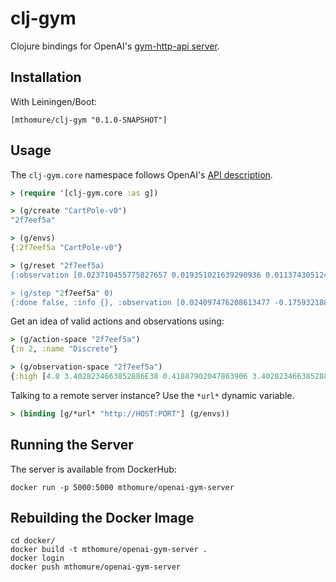 # clj-gym

Clojure bindings for OpenAI's
[gym-http-api server](https://github.com/openai/gym-http-api/).

## Installation

With Leiningen/Boot:

```
[mthomure/clj-gym "0.1.0-SNAPSHOT"]
```

## Usage

The `clj-gym.core` namespace follows OpenAI's
[API description](https://github.com/openai/gym-http-api#api-specification).

``` clojure
> (require '[clj-gym.core :as g])

> (g/create "CartPole-v0")
"2f7eef5a"

> (g/envs)
{:2f7eef5a "CartPole-v0"}

> (g/reset "2f7eef5a)
{:observation [0.023710455775827657 0.019351021639290936 0.011374305124354243 -0.016630857354495036]}

> (g/step "2f7eef5a" 0)
{:done false, :info {}, :observation [0.024097476208613477 -0.1759321880637575 0.011041687977264342 0.2796189824583605], :reward 1.0}
```

Get an idea of valid actions and observations using:

``` clojure
> (g/action-space "2f7eef5a")
{:n 2, :name "Discrete"}

> (g/observation-space "2f7eef5a")
{:high [4.8 3.4028234663852886E38 0.41887902047863906 3.4028234663852886E38], :low [-4.8 -3.4028234663852886E38 -0.41887902047863906 -3.4028234663852886E38], :name "Box", :shape [4]}
```

Talking to a remote server instance? Use the `*url*` dynamic variable.

``` clojure
> (binding [g/*url* "http://HOST:PORT"] (g/envs))
```

## Running the Server

The server is available from DockerHub:

```
docker run -p 5000:5000 mthomure/openai-gym-server
```

## Rebuilding the Docker Image

```
cd docker/
docker build -t mthomure/openai-gym-server .
docker login
docker push mthomure/openai-gym-server
```
